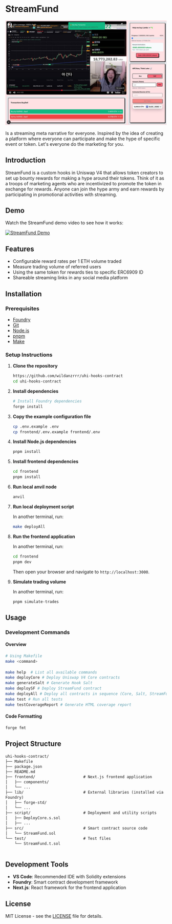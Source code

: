 # StreamFund

![StreamFund Banner](StreamFund.jpeg)

Is a streaming meta narrative for everyone. Inspired by the idea of creating a platform where everyone can participate and make the hype of specific event or token. Let's everyone do the marketing for you.

## Introduction

StreamFund is a custom hooks in Uniswap V4 that allows token creators to set up bounty rewards for making a hype around their tokens. Think of it as a troops of marketing agents who are incentivized to promote the token in exchange for rewards. Anyone can join the hype army and earn rewards by participating in promotional activities with streaming.

## Demo

Watch the StreamFund demo video to see how it works:

[![StreamFund Demo](https://img.shields.io/badge/Watch-Demo%20Video-red?style=for-the-badge&logo=youtube)](https://www.loom.com/share/df92893804fc4c1f86335aae77fbf92e?sid=c83f2210-bb91-4232-85e8-319f937a9f36)

## Features

- Configurable reward rates per 1 ETH volume traded
- Measure trading volume of referred users
- Using the same token for rewards ties to specific ERC6909 ID
- Shareable streaming links in any social media platform

## Installation

### Prerequisites

- [Foundry](https://book.getfoundry.sh/getting-started/installation)
- [Git](https://git-scm.com/)
- [Node.js](https://nodejs.org/en/download/)
- [pnpm](https://pnpm.io/)
- [Make](https://www.gnu.org/software/make/)

### Setup Instructions

1. **Clone the repository**

   ```bash
   https://github.com/wildanzrrr/uhi-hooks-contract
   cd uhi-hooks-contract
   ```

2. **Install dependencies**

   ```bash
   # Install Foundry dependencies
   forge install
   ```

3. **Copy the example configuration file**

   ```bash
   cp .env.example .env
   cp frontend/.env.example frontend/.env
   ```

4. **Install Node.js dependencies**

   ```bash
   pnpm install
   ```

5. **Install frontend dependencies**

   ```bash
   cd frontend
   pnpm install
   ```

6. **Run local anvil node**

   ```bash
   anvil
   ```

7. **Run local deployment script**

   In another terminal, run:

   ```bash
   make deployAll
   ```

8. **Run the frontend application**

   In another terminal, run:

   ```bash
   cd frontend
   pnpm dev
   ```

   Then open your browser and navigate to `http://localhost:3000`.

9. **Simulate trading volume**

   In another terminal, run:

   ```bash
   pnpm simulate-trades
   ```

## Usage

### Development Commands

#### Overview

```bash
# Using Makefile
make <command>

make help  # List all available commands
make deployCore # Deploy Uniswap V4 Core contracts
make generateSalt # Generate Hook Salt
make deploySF # Deploy StreamFund contract
make deployAll # Deploy all contracts in sequence (Core, Salt, StreamFund)
make test # Run all tests
make testCoverageReport # Generate HTML coverage report
```

#### Code Formatting

```bash
forge fmt
```

## Project Structure

```
uhi-hooks-contract/
├── Makefile
├── package.json
├── README.md
├── frontend/                     # Next.js frontend application
│   ├── components/
│   └── ...
├── lib/                          # External libraries (installed via Foundry)
│   ├── forge-std/
│   └── ...
├── script/                       # Deployment and utility scripts
│   ├── DeployCore.s.sol
│   ├── ...
├── src/                          # Smart contract source code
│   └── StreamFund.sol
└── test/                         # Test files
    └── StreamFund.t.sol


```

## Development Tools

- **VS Code**: Recommended IDE with Solidity extensions
- **Foundry**: Smart contract development framework
- **Next.js**: React framework for the frontend application

## License

MIT License - see the [LICENSE](LICENSE) file for details.
